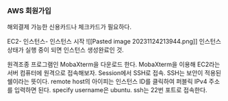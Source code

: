 ### AWS 회원가입
해외결제 가능한 신용카드나 체크카드가 필요하다.

EC2- 인스턴스- 인스턴스 시작
![[Pasted image 20231124213944.png]]
인스턴스 상태가 실행 중이 되면 인스턴스 생성완료인 것.

원격조종 프로그램인 MobaXterm을 다운로드 한다.
MobaXterm을 이용해 EC2라는 서버 컴퓨터에 원격으로 접속해보자.
Session에서 SSH로 접속. SSH는 보안이 적용된 쉘이라는 뜻이다. 
remote host의 아이피는 인스턴스 ID를 클릭하여 퍼블릭 IPv4 주소를 입력하면 된다. 
specify username은 ubuntu.
ssh는 22번 포트로 접속한다. 